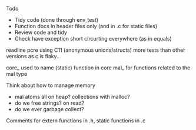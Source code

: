 Todo

- Tidy code (done through env_test)
- Function docs in header files only (and in .c for static files)
- Review code and tidy
- Check have exception short circurting everywhere (as in equals)

readline
pcre
using C11 (anonymous unions/structs)
more tests than other versions as c is flaky..

core_ used to name (static) function in core
mal_ for functions related to the mal type

Think about how to manage memory
- mal atoms all on heap? collections with malloc?
- do we free strings? on read?
- do we ever garbage collect?

Comments for extern functions in .h, static functions in .c
